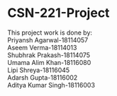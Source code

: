 # CSN-221-Project<br>
This project work is done by:<br>
Priyansh Agarwal-18114057<br>
Aseem Verma-18114013<br>
Shubhrak Prakash-18114075<br>
Umama Alim Khan-18116080<br>
Lipi Shreya-18116045<br>
Adarsh Gupta-18116002<br>
Aditya Kumar Singh-18116003
